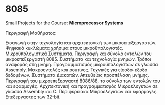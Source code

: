 # 8085
Small Projects for the Course: **Microprocessor Systems**

Περιγραφή Μαθήματος:

Εισαγωγή στην τεχνολογία και αρχιτεκτονική των μικροεπεξεργαστών. Ψηφιακά κυκλώματα χρήσιμα στους μικροϋπολογιστές. Μικροϋπολογιστικά Συστήματα. Περιγραφή και σύνολο εντολών του μικροεπεξεργαστή 8085. Συστήματα και τεχνολογία μνημών. Τρόποι αναφοράς στη μνήμη. Προγραμματισμός μικροϋπολογιστών σε γλώσσα Assembly. Μακροεντολές και ρουτίνες. Τεχνικές για είσοδο-έξοδο δεδομένων. Συστήματα Διακοπών. Απευθείας προσπέλαση μνήμης. Περιγραφή του μικροεπεξεργαστή 8086/88, το σύνολο των εντολών του και εφαρμογές. Αρχιτεκτονική και προγραμματισμός Μικροελεγκτών σε γλώσσα Assembly και C. Περιφερειακά Μικροελεγκτών και εφαρμογές. Επεξεργαστές των 32-bit.
